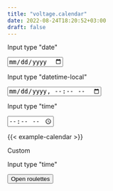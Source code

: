 ```yaml
---
title: "voltage.calendar"
date: 2022-08-24T18:20:52+03:00
draft: false
---
```


<form>
<p>Input type "date"</p>
<input name="date" type="date" />
<p>Input type "datetime-local"</p>
<input name="datetime-local" type="datetime-local" />
<p>Input type "time"</p>
<input name="time" type="time" />
</form>

{{< example-calendar >}}

<p>Custom</p>
<p>Input type "time"</p>
<button type="button" data-popover-action="show" data-popover-id="roulette_example">Open roulettes</button>
<dialog class="v-selectbox__dialog" id="roulette_example" data-popover>
<div class="v-selectbox__dialog-container">
<div class="TIME_EXAMPLE">
    <div data-roulette class="v_roulette">
            <button data-tooltip aria-label="Пролистать наверх" type="button" data-roulette-action="scrollBy" data-roulette-action-args="-45">
<svg xmlns="http://www.w3.org/2000/svg" fill="none" viewBox="0 0 24 24" stroke-width="1.5" stroke="currentColor" width="24" height="24">
  <path stroke-linecap="round" stroke-linejoin="round" d="M4.5 12.75l7.5-7.5 7.5 7.5m-15 6l7.5-7.5 7.5 7.5" />
</svg>
        </button>
        <button data-tooltip aria-label="Пролистать выше" type="button" data-roulette-action="scrollBy" data-roulette-action-args="-45">
        <svg xmlns="http://www.w3.org/2000/svg" fill="none" viewBox="0 0 24 24" stroke-width="1.5" stroke="currentColor" width="24" height="24">
  <path stroke-linecap="round" stroke-linejoin="round" d="M4.5 15.75l7.5-7.5 7.5 7.5" />
</svg>
        </button>
        <div class="v_roulette__body" data-roulette-screen>
            <button>24</button>
            <button>23</button>
            <button>22</button>
            <button>21</button>
            <button>20</button>
            <button>19</button>
            <button>18</button>
            <button>17</button>
            <button>16</button>
        </div>
        <button data-tooltip aria-label="Пролистать ниже" type="button" data-roulette-action="scrollBy" data-roulette-action-args="45">
        <svg xmlns="http://www.w3.org/2000/svg" fill="none" viewBox="0 0 24 24" stroke-width="1.5" stroke="currentColor" width="24" height="24">
  <path stroke-linecap="round" stroke-linejoin="round" d="M19.5 8.25l-7.5 7.5-7.5-7.5" />
</svg>
        </button>
        <button data-tooltip aria-label="Пролистать вниз" type="button" data-roulette-action="scrollBy" data-roulette-action-args="45">
<svg xmlns="http://www.w3.org/2000/svg" fill="none" viewBox="0 0 24 24" stroke-width="1.5" stroke="currentColor" width="24" height="24">
  <path stroke-linecap="round" stroke-linejoin="round" d="M19.5 5.25l-7.5 7.5-7.5-7.5m15 6l-7.5 7.5-7.5-7.5" />
</svg>
        </button>
    </div>
    <div class="v_roulette">
        <button>59</button>
    </div>
    <div class="v_roulette">
        <button>59</button>
    </div>
</div>
</div>
</dialog>